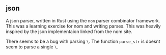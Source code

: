 ## json

A json parser, written in Rust using the `nom` parser combinator framework. This was a learning exercise for nom and writing parses. This was heavily inspired by the json implementaion linked from the nom site.

There seems to be a bug with  parsing `\`. The function `parse_str` is doesnt seem to parse a single `\`.

